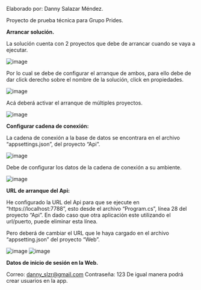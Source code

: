 Elaborado por: Danny Salazar Méndez.

Proyecto de prueba técnica para Grupo Prides.

**Arrancar solución.**

La solución cuenta con 2 proyectos que debe de arrancar cuando se vaya a ejecutar.

![image](https://github.com/user-attachments/assets/7e1ff079-52e4-41c2-aecc-46d921497db9)

 
Por lo cual se debe de configurar el arranque de ambos, para ello debe de dar click derecho sobre el nombre de la solución, click en propiedades.

 ![image](https://github.com/user-attachments/assets/ace007c6-94b1-4e6e-ae14-44f184c3b78b)

Acá deberá activar el arranque de múltiples proyectos. 

![image](https://github.com/user-attachments/assets/8083f221-9a1a-4c67-9e55-476894dee6ef)

**Configurar cadena de conexión:**

La cadena de conexión a la base de datos se encontrara en el archivo “appsettings.json”, del proyecto “Api”.

![image](https://github.com/user-attachments/assets/1f03e56e-ecd3-4e82-b1ba-d0a84c5116ef)


Debe de configurar los datos de la cadena de conexión a su ambiente.

![image](https://github.com/user-attachments/assets/de386a5d-829b-47b9-90a7-41e8d78b5b31)


**URL de arranque del Api:**

He configurado la URL del Api para que se ejecute en “https://localhost:7788”, esto desde el archivo “Program.cs”, línea 28 del proyecto “Api”.
En dado caso que otra aplicación este utilizando el url/puerto, puede eliminar esta línea.

Pero deberá de cambiar el URL que le haya cargado en el archivo “appsetting.json” del proyecto “Web”.

![image](https://github.com/user-attachments/assets/824c5a46-2933-458f-a869-b29679656b48)
![image](https://github.com/user-attachments/assets/5515848d-15fb-4035-bf1d-ce7942a897c9)


**Datos de inicio de sesión en la Web.**

Correo: danny_slzr@gmail.com
Contraseña: 123
De igual manera podrá crear usuarios en la app.
